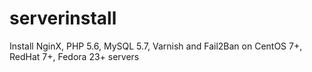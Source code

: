 # serverinstall
Install NginX, PHP 5.6, MySQL 5.7, Varnish and Fail2Ban on CentOS 7+, RedHat 7+, Fedora 23+ servers
